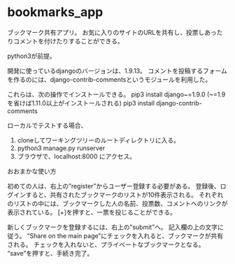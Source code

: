 # bookmarks_app


ブックマーク共有アプリ。
お気に入りのサイトのURLを共有し、投票しあったりコメントを付けたりすることができる。



python3が前提。

開発に使っているdjangoのバージョンは、1.9.13。
コメントを投稿するフォームを作るのには、django-contrib-commentsというモジュールを利用した。

これらは、次の操作でインストールできる。
pip3 install django~=1.9.0 (~=1.9を省けば1.11.0以上がインストールされる)
pip3 install django-contrib-comments



ローカルでテストする場合、

1. cloneしてワーキングツリーのルートディレクトリに入る。
2. python3 manage.py runserver 
3. ブラウザで、localhost:8000 にアクセス。


おおまかな使い方

初めての人は、右上の”register”からユーザー登録する必要がある。
登録後、ログインすると、共有されたブックマークのリストが10件表示される。
それぞれのリストの中には、ブックマークした人の名前、投票数、コメントへのリンクが表示されている。
[+]を押すと、一票を投じることができる。

新しくブックマークを登録するには、右上の”submit”へ。
記入欄の上の文字に従う。
“Share on the main page”にチェックを入れると、ブックマークが共有される。
チェックを入れないと、プライベートなブックマークとなる。
“save”を押すと、手続き完了。
